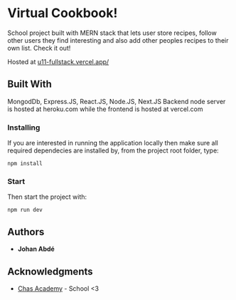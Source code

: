 # Virtual Cookbook!

School project built with MERN stack that lets user store recipes, follow other users they find interesting and also add other peoples recipes to their own list.
Check it out!

Hosted at [u11-fullstack.vercel.app/](https://u11-fullstack-agxx9hrjt.vercel.app/)


## Built With

MongodDb, Express.JS, React.JS, Node.JS, Next.JS
Backend node server is hosted at heroku.com while the frontend is hosted at vercel.com

### Installing

If you are interested in running the application locally then make sure all required dependecies are installed by,
from the project root folder, type:

```
npm install
```

### Start

Then start the project with:

```
npm run dev
```




## Authors

* **Johan Abdé**



## Acknowledgments

* [Chas Academy](https://chasacademy.se/) - School <3


